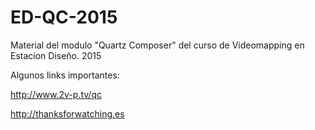 # ED-QC-2015
Material del modulo "Quartz Composer" del curso de Videomapping en Estacion Diseño. 2015

Algunos links importantes:

http://www.2v-p.tv/qc

http://thanksforwatching.es
